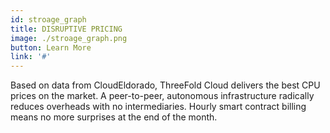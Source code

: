 ```yaml
---
id: stroage_graph
title: DISRUPTIVE PRICING
image: ./stroage_graph.png
button: Learn More
link: '#'
---
```

Based on data from CloudEldorado, ThreeFold Cloud delivers the best CPU prices on the market.  A peer-to-peer, autonomous infrastructure radically reduces overheads with no intermediaries. Hourly smart contract billing means no more surprises at the end of the month. 
